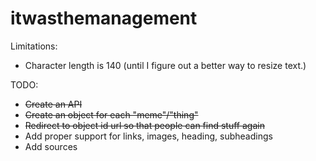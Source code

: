 # itwasthemanagement

Limitations: 
* Character length is 140 (until I figure out a better way to resize text.)

TODO:
* ~~Create an API~~
* ~~Create an object for each "meme"/"thing"~~
* ~~Redirect to object id url so that people can find stuff again~~
* Add proper support for links, images, heading, subheadings
* Add sources